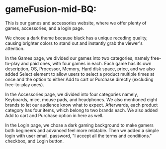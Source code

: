# gameFusion-mid-BQ:
This is our games and accessories website, where we offer plenty of games, accessories, and a login page. 

We chose a dark theme because black has a unique receding quality, causing brighter colors to stand out and instantly grab the viewer's attention.

In the Games page, we divided our games into two categories, namely free-to-play and paid ones, with four games in each. Each game has its own description, OS, Processor, Memory, Hard disk space, price, and we also added Select element to allow users to select a product multiple times at once and the option to either Add to cart or Purchase directly (excluding free-to-play ones).

In the Accessories page, we divided into four categories namely, Keyboards, mice, mouse pads, and headphones. We also mentioned eight brands to let our audience know what to expect. Afterwards, each product category has four items, which belong to two brands each. We also added Add to cart and Purchase option in here as well.

In the Login page, we chose a dark gaming background to make gamers both begineers and advanced feel more relatable. Then we added a simple login with user email, password, "I accept all the terms and conditions." checkbox, and Login button.
